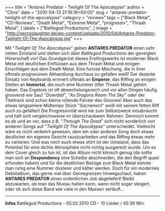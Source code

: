+++
title = "Antares Predator - Twilight Of The Apocalypse"
author = "Chris"
date = "2010-04-13 21:19:16+00:00"
slug = "antares-predator-twilight-of-the-apocalypse"
category = "reviews"
tags = ["Black Metal", "CD-Reviews", "Death Metal", "Extreme Metal", "progressiv", "Thrash Metal", ]
labels = ["Battlegod Productions", ]
image = "http://necroslaughter.de/wp-content/uploads/2010/04/Antares-Predator-Twilight-Of-The-Apocalypse.jpg"
+++

Mit "_Twilight Of The Apocalypse_" geben **ANTARES PREDATOR** einen sehr netten Einstand und stellen sich über _Battlegod Productions_ der geneigten Hörerschaft vor! Das Grundgerüst dieses Erstlingswerks ist moderner Black Metal mit deutlichen Einflüssen aus dem Thrash Metal und einigen Einschlägen aus dem Death Metal. Eine furiose Mischung, die in ihrer oftmals progressiven Abhandlung durchaus zu gefallen weiß!
Der dezente Einsatz von Keyboards erinnert oftmals an **Emperor**, das Riffing an einigen Stellen an **Immortal**, die noch eine Nummer öfter Thrash Metal gehört haben. Das Ergebnis ist oft abwechslungsreich und vor allen Dingen häufig groovend wie Sau! "_Downfall_", "_As Dragons Roam The Sky_" oder der Titeltrack sind schon kleine rollende Panzer des Grooves! Aber auch das etwas langsamere Midtempo Stück "_Sacrament_" weiß mit seinem fetten Riff auch zu gefallen!
Die Progressivität wird nie zum Selbstzweck missbraucht und hält sich vergleichsweise im überschaubaren Rahmen. Dennoch kommt es ab und an vor, dass z.B. "_Through The Dead_" sich nicht sonderlich von anderen Songs auf "_Twilight Of The Apocalypse_" unterscheidet. Vielleicht wäre es nicht verkehrt gewesen, dem ein oder anderen Song doch etwas deutlicher ein eigenes Gesicht rauszuarbeiten und das Riffing etwas mehr zu variieren. Und was mich auch etwas stört ist der Umstand, dass das Potential für eine dichte Atmosphäre nicht richtig ausgereizt wurde. Um es dem Cover gleich zu tun ist, ist das Album nicht klinisch genug (da sollte man sich an **Despondency** eine Scheibe abschneiden, die den Begriff quasi erfunden haben) und für die deutlichen Bezüge zum Black Metal könnte man ruhig eine Nummer düsterer und kälter werden.
Doch für ein modernes Debütalbum, das gerne mal über Genregrenzen hinwegschaut, haben **ANTARES PREDATOR** einen ordentlichen Job abgeliefert! Bleibt abzuwarten, ob man das Niveau halten kann, wenn nicht sogar steigert, oder ob sich diese Band wie viele in den Massen verläuft...





---
**Infos**
Battlegod Productions - 05.02.2010
CD - 10 Lieder / 45:39 Min.

